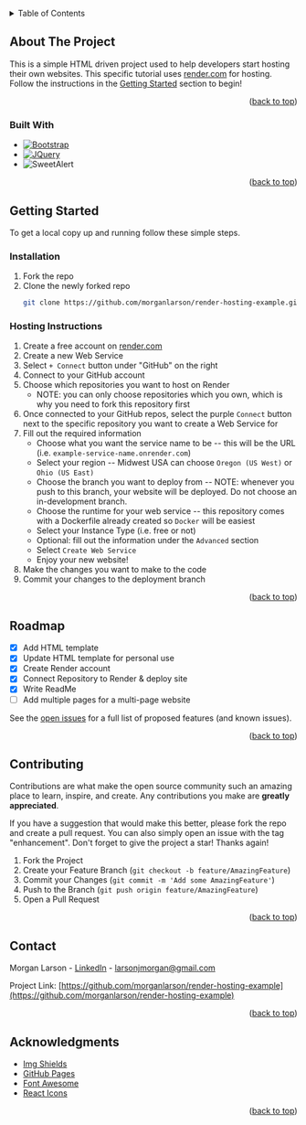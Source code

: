<!-- Improved compatibility of back to top link: See: https://github.com/othneildrew/Best-README-Template/pull/73 -->
<a name="readme-top"></a>
<!--
*** Thanks for checking out the Best-README-Template. If you have a suggestion
*** that would make this better, please fork the repo and create a pull request
*** or simply open an issue with the tag "enhancement".
*** Don't forget to give the project a star!
*** Thanks again! Now go create something AMAZING! :D
-->



<!-- PROJECT SHIELDS -->
<!--
*** I'm using markdown "reference style" links for readability.
*** Reference links are enclosed in brackets [ ] instead of parentheses ( ).
*** See the bottom of this document for the declaration of the reference variables
*** for contributors-url, forks-url, etc. This is an optional, concise syntax you may use.
*** https://www.markdownguide.org/basic-syntax/#reference-style-links
-->

<!--
[![Contributors][contributors-shield]][contributors-url]
[![Forks][forks-shield]][forks-url]
[![Stargazers][stars-shield]][stars-url]
[![Issues][issues-shield]][issues-url]

[![MIT License][license-shield]][license-url]
[![LinkedIn][linkedin-shield]][linkedin-url]
-->



<!-- TABLE OF CONTENTS -->
<details>
  <summary>Table of Contents</summary>
  <ol>
    <li>
      <a href="#about-the-project">About The Project</a>
      <ul>
        <li><a href="#built-with">Built With</a></li>
      </ul>
    </li>
    <li>
      <a href="#getting-started">Getting Started</a>
      <ul>
        <li><a href="#prerequisites">Prerequisites</a></li>
        <li><a href="#installation">Installation</a></li>
      </ul>
    </li>
<!--     <li><a href="#usage">Usage</a></li> -->
    <li><a href="#roadmap">Roadmap</a></li>
    <li><a href="#contributing">Contributing</a></li>
<!--     <li><a href="#license">License</a></li> -->
    <li><a href="#contact">Contact</a></li>
    <li><a href="#acknowledgments">Acknowledgments</a></li>
  </ol>
</details>



<!-- ABOUT THE PROJECT -->
## About The Project

This is a simple HTML driven project used to help developers start hosting their own websites. This specific tutorial uses [render.com](https://render.com/) for hosting. Follow the instructions in the <a href="#getting-started">Getting Started</a> section to begin!

<p align="right">(<a href="#readme-top">back to top</a>)</p>



### Built With

<!--
*** [![Next][Next.js]][Next-url]
*** [![React][React.js]][React-url]
*** [![Vue][Vue.js]][Vue-url]
*** [![Angular][Angular.io]][Angular-url]
*** [![Svelte][Svelte.dev]][Svelte-url]
*** [![Laravel][Laravel.com]][Laravel-url]
-->
* [![Bootstrap][Bootstrap.com]][Bootstrap-url]
* [![JQuery][JQuery.com]][JQuery-url]
* ![SweetAlert][SWAL.com]

<p align="right">(<a href="#readme-top">back to top</a>)</p>



<!-- GETTING STARTED -->
## Getting Started

To get a local copy up and running follow these simple steps.

<!--
*** ### Prerequisites

*** This is an example of how to list things you need to use the software and how to install them.
*** * npm
***  ```sh
***  npm install npm@latest -g
***  ```
-->

### Installation
1. Fork the repo
2. Clone the newly forked repo
   ```sh
   git clone https://github.com/morganlarson/render-hosting-example.git
   ```

### Hosting Instructions
1. Create a free account on [render.com](https://render.com/)
2. Create a new Web Service
3. Select ``+ Connect`` button under "GitHub" on the right
4. Connect to your GitHub account
5. Choose which repositories you want to host on Render
     * NOTE: you can only choose repositories which you own, which is why you need to fork this repository first
7. Once connected to your GitHub repos, select the purple ``Connect`` button next to the specific repository you want to create a Web Service for
8. Fill out the required information
     * Choose what you want the service name to be -- this will be the URL (i.e. ``example-service-name.onrender.com``)
     * Select your region -- Midwest USA can choose ``Oregon (US West)`` or ``Ohio (US East)``
     * Choose the branch you want to deploy from -- NOTE: whenever you push to this branch, your website will be deployed. Do not choose an in-development branch.
     * Choose the runtime for your web service -- this repository comes with a Dockerfile already created so ``Docker`` will be easiest
     * Select your Instance Type (i.e. free or not)
     * Optional: fill out the information under the ``Advanced`` section
     * Select ``Create Web Service``
     * Enjoy your new website!
9. Make the changes you want to make to the code
10. Commit your changes to the deployment branch


<p align="right">(<a href="#readme-top">back to top</a>)</p>



<!-- ROADMAP -->
## Roadmap

- [x] Add HTML template
- [x] Update HTML template for personal use
- [x] Create Render account
- [x] Connect Repository to Render & deploy site
- [x] Write ReadMe
- [ ] Add multiple pages for a multi-page website

See the [open issues](https://github.com/morganlarson/render-hosting-example/issues) for a full list of proposed features (and known issues).

<p align="right">(<a href="#readme-top">back to top</a>)</p>



<!-- CONTRIBUTING -->
## Contributing

Contributions are what make the open source community such an amazing place to learn, inspire, and create. Any contributions you make are **greatly appreciated**.

If you have a suggestion that would make this better, please fork the repo and create a pull request. You can also simply open an issue with the tag "enhancement".
Don't forget to give the project a star! Thanks again!

1. Fork the Project
2. Create your Feature Branch (`git checkout -b feature/AmazingFeature`)
3. Commit your Changes (`git commit -m 'Add some AmazingFeature'`)
4. Push to the Branch (`git push origin feature/AmazingFeature`)
5. Open a Pull Request

<p align="right">(<a href="#readme-top">back to top</a>)</p>



<!-- CONTACT -->
## Contact

Morgan Larson - [LinkedIn](https://www.linkedin.com/in/morgan-j-larson/) - larsonjmorgan@gmail.com

Project Link: [https://github.com/morganlarson/render-hosting-example](https://github.com/morganlarson/render-hosting-example)

<p align="right">(<a href="#readme-top">back to top</a>)</p>



<!-- ACKNOWLEDGMENTS -->
## Acknowledgments
<!--
* [Choose an Open Source License](https://choosealicense.com)
* [GitHub Emoji Cheat Sheet](https://www.webpagefx.com/tools/emoji-cheat-sheet)
* [Malven's Flexbox Cheatsheet](https://flexbox.malven.co/)
* [Malven's Grid Cheatsheet](https://grid.malven.co/)
-->
* [Img Shields](https://shields.io)
* [GitHub Pages](https://pages.github.com)
* [Font Awesome](https://fontawesome.com)
* [React Icons](https://react-icons.github.io/react-icons/search)

<p align="right">(<a href="#readme-top">back to top</a>)</p>



<!-- MARKDOWN LINKS & IMAGES -->
<!-- https://www.markdownguide.org/basic-syntax/#reference-style-links -->
[contributors-shield]: https://img.shields.io/github/contributors/othneildrew/Best-README-Template.svg?style=for-the-badge
[contributors-url]: https://github.com/morganlarson/render-hosting-example/graphs/contributors
[forks-shield]: https://img.shields.io/github/forks/othneildrew/Best-README-Template.svg?style=for-the-badge
[forks-url]: https://github.com/morganlarson/render-hosting-example/network/members
[stars-shield]: https://img.shields.io/github/stars/othneildrew/Best-README-Template.svg?style=for-the-badge
[stars-url]: https://github.com/morganlarson/render-hosting-example/stargazers
[issues-shield]: https://img.shields.io/github/issues/othneildrew/Best-README-Template.svg?style=for-the-badge
[issues-url]: https://github.com/morganlarson/render-hosting-example/issues
[license-shield]: https://img.shields.io/github/license/othneildrew/Best-README-Template.svg?style=for-the-badge
[license-url]: https://github.com/othneildrew/Best-README-Template/blob/master/LICENSE.txt
[linkedin-shield]: https://img.shields.io/badge/-LinkedIn-black.svg?style=for-the-badge&logo=linkedin&colorB=555
[linkedin-url]: https://www.linkedin.com/in/morgan-j-larson/
[product-screenshot]: images/screenshot.png
[SWAL.com]: https://img.shields.io/badge/SweetAlert2-purple?style=for-the-badge
[SWAL-url]: https://sweetalert2.github.io/
[Bootstrap.com]: https://img.shields.io/badge/Bootstrap-563D7C?style=for-the-badge&logo=bootstrap&logoColor=white
[Bootstrap-url]: https://getbootstrap.com
[JQuery.com]: https://img.shields.io/badge/jQuery-0769AD?style=for-the-badge&logo=jquery&logoColor=white
[JQuery-url]: https://jquery.com 
